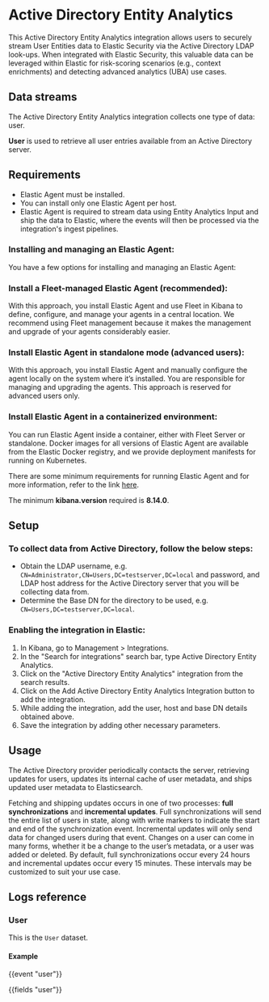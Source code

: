 # Active Directory Entity Analytics

This Active Directory Entity Analytics integration allows users to securely stream User Entities data to Elastic Security via the Active Directory LDAP look-ups. When integrated with Elastic Security, this valuable data can be leveraged within Elastic for risk-scoring scenarios (e.g., context enrichments) and detecting advanced analytics (UBA) use cases.

## Data streams

The Active Directory Entity Analytics integration collects one type of data: user.

**User** is used to retrieve all user entries available from an Active Directory server.

## Requirements

- Elastic Agent must be installed.
- You can install only one Elastic Agent per host.
- Elastic Agent is required to stream data using Entity Analytics Input and ship the data to Elastic, where the events will then be processed via the integration's ingest pipelines.

### Installing and managing an Elastic Agent:

You have a few options for installing and managing an Elastic Agent:

### Install a Fleet-managed Elastic Agent (recommended):

With this approach, you install Elastic Agent and use Fleet in Kibana to define, configure, and manage your agents in a central location. We recommend using Fleet management because it makes the management and upgrade of your agents considerably easier.

### Install Elastic Agent in standalone mode (advanced users):

With this approach, you install Elastic Agent and manually configure the agent locally on the system where it’s installed. You are responsible for managing and upgrading the agents. This approach is reserved for advanced users only.

### Install Elastic Agent in a containerized environment:

You can run Elastic Agent inside a container, either with Fleet Server or standalone. Docker images for all versions of Elastic Agent are available from the Elastic Docker registry, and we provide deployment manifests for running on Kubernetes.

There are some minimum requirements for running Elastic Agent and for more information, refer to the link [here](https://www.elastic.co/guide/en/fleet/current/elastic-agent-installation.html).

The minimum **kibana.version** required is **8.14.0**.

## Setup

### To collect data from Active Directory, follow the below steps:

- Obtain the LDAP username, e.g. `CN=Administrator,CN=Users,DC=testserver,DC=local` and password, and LDAP host address for the Active Directory server that you will be collecting data from.
- Determine the Base DN for the directory to be used, e.g. `CN=Users,DC=testserver,DC=local`.

### Enabling the integration in Elastic:

1. In Kibana, go to Management > Integrations.
2. In the "Search for integrations" search bar, type Active Directory Entity Analytics.
3. Click on the "Active Directory Entity Analytics" integration from the search results.
4. Click on the Add Active Directory Entity Analytics Integration button to add the integration.
5. While adding the integration, add the user, host and base DN details obtained above.
6. Save the integration by adding other necessary parameters.

## Usage

The Active Directory provider periodically contacts the server, retrieving updates for users, updates its internal cache of user metadata, and ships updated user metadata to Elasticsearch.

Fetching and shipping updates occurs in one of two processes: **full synchronizations** and **incremental updates**. Full synchronizations will send the entire list of users in state, along with write markers to indicate the start and end of the synchronization event. Incremental updates will only send data for changed users during that event. Changes on a user can come in many forms, whether it be a change to the user’s metadata, or a user was added or deleted. By default, full synchronizations occur every 24 hours and incremental updates occur every 15 minutes. These intervals may be customized to suit your use case.

## Logs reference

### User

This is the `User` dataset.

#### Example

{{event "user"}}

{{fields "user"}}
